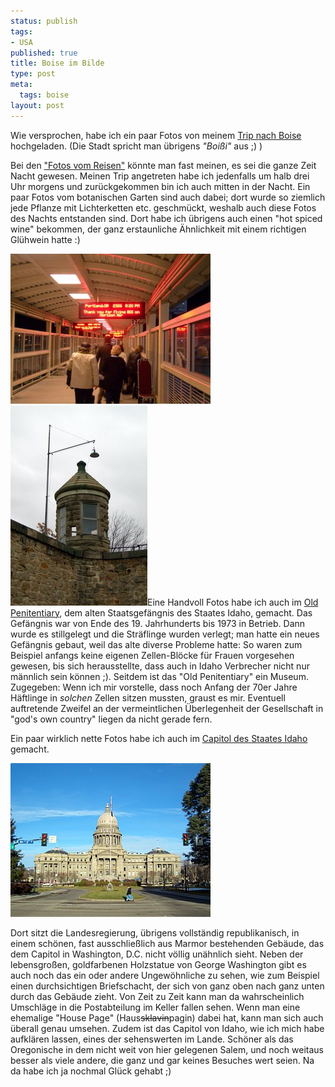 ```yaml
--- 
status: publish
tags: 
- USA
published: true
title: Boise im Bilde
type: post
meta: 
  tags: boise
layout: post
---
```

Wie versprochen, habe ich ein paar Fotos von meinem <a href="http://fredericiana.de/archives/2006/01/05/verschollen-im-gem-state/">Trip nach Boise</a> hochgeladen. (Die Stadt spricht man übrigens <em>"Boißi"</em> aus ;) )

Bei den <a href="http://pics.magenson.de/v/usa2005/0512boise/">"Fotos vom Reisen"</a> könnte man fast meinen, es sei die ganze Zeit Nacht gewesen. Meinen Trip angetreten habe ich jedenfalls um halb drei Uhr morgens und zurückgekommen bin ich auch mitten in der Nacht. Ein paar Fotos vom botanischen Garten sind auch dabei; dort wurde so ziemlich jede Pflanze mit Lichterketten etc. geschmückt, weshalb auch diese Fotos des Nachts entstanden sind. Dort habe ich übrigens auch einen "hot spiced wine" bekommen, der ganz erstaunliche Ähnlichkeit mit einem richtigen Glühwein hatte :)

<img src="/media/wp/0512-boise-flight.jpg" width="320" height="240" alt="Boise Airport" title="Boise Airport" class="centered" />

<!--more--><img src="/media/wp/0512-boise-oldpenitentiary.jpg" width="219" height="320" alt="Boise Old Penitentiary" title="Boise Old Penitentiary" class="alignright" />Eine Handvoll Fotos habe ich auch im <a href="http://pics.magenson.de/v/usa2005/0512boise_old_penitentiary/">Old Penitentiary</a>, dem alten Staatsgefängnis des Staates Idaho, gemacht. Das Gefängnis war von Ende des 19. Jahrhunderts bis 1973 in Betrieb. Dann wurde es stillgelegt und die Sträflinge wurden verlegt; man hatte ein neues Gefängnis gebaut, weil das alte diverse Probleme hatte: So waren zum Beispiel anfangs keine eigenen Zellen-Blöcke für Frauen vorgesehen gewesen, bis sich herausstellte, dass auch in Idaho Verbrecher nicht nur männlich sein können ;). Seitdem ist das "Old Penitentiary" ein Museum. Zugegeben: Wenn ich mir vorstelle, dass noch Anfang der 70er Jahre Häftlinge in <em>solchen</em> Zellen sitzen mussten, graust es mir. Eventuell auftretende Zweifel an der vermeintlichen Überlegenheit der Gesellschaft in "god's own country" liegen da nicht gerade fern.

Ein paar wirklich nette Fotos habe ich auch im <a href="http://pics.magenson.de/v/usa2005/0512boise_capitol/">Capitol des Staates Idaho</a> gemacht.

<img src="/media/wp/0512-boise-capitol.jpg" width="320" height="246" alt="Boise Capitol" title="Boise Capitol" class="centered" />

Dort sitzt die Landesregierung, übrigens vollständig republikanisch, in einem schönen, fast ausschließlich aus Marmor bestehenden Gebäude, das dem Capitol in Washington, D.C. nicht völlig unähnlich sieht. Neben der lebensgroßen, goldfarbenen Holzstatue von George Washington gibt es auch noch das ein oder andere Ungewöhnliche zu sehen, wie zum Beispiel einen durchsichtigen Briefschacht, der sich von ganz oben nach ganz unten durch das Gebäude zieht. Von Zeit zu Zeit kann man da wahrscheinlich Umschläge in die Postabteilung im Keller fallen sehen. Wenn man eine ehemalige "House Page" (Haus<del>sklavin</del>pagin) dabei hat, kann man sich auch überall genau umsehen. Zudem ist das Capitol von Idaho, wie ich mich habe aufklären lassen, eines der sehenswerten im Lande. Schöner als das Oregonische in dem nicht weit von hier gelegenen Salem, und noch weitaus besser als viele andere, die ganz und gar keines Besuches wert seien. Na da habe ich ja nochmal Glück gehabt ;)
